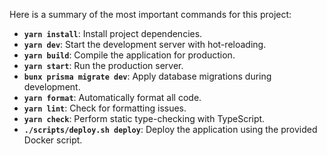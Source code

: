 Here is a summary of the most important commands for this project:

- **`yarn install`**: Install project dependencies.
- **`yarn dev`**: Start the development server with hot-reloading.
- **`yarn build`**: Compile the application for production.
- **`yarn start`**: Run the production server.
- **`bunx prisma migrate dev`**: Apply database migrations during development.
- **`yarn format`**: Automatically format all code.
- **`yarn lint`**: Check for formatting issues.
- **`yarn check`**: Perform static type-checking with TypeScript.
- **`./scripts/deploy.sh deploy`**: Deploy the application using the provided Docker script.